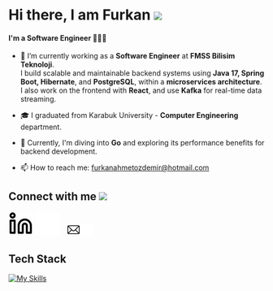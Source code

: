 
<h1> Hi there, I am Furkan <img src = "https://raw.githubusercontent.com/MartinHeinz/MartinHeinz/master/wave.gif" height=35px > </h1>

<!--
**Furkan-Ahmet-Ozdemir/Furkan-Ahmet-Ozdemir** is a ✨ _special_ ✨ repository because its `README.md` (this file) appears on your GitHub profile.

Here are some ideas to get you started:

- 🔭 I’m currently working on ...
- 🌱 I’m currently learning ...
- 👯 I’m looking to collaborate on ...
- 🤔 I’m looking for help with ...
- 💬 Ask me about ...
- 📫 How to reach me: ...
- 😄 Pronouns: ...
- ⚡ Fun fact: ...
-->


#### I'm a Software Engineer 👩🏻‍💻

- 🔭 I’m currently working as a **Software Engineer** at **FMSS Bilisim Teknoloji**.  
I build scalable and maintainable backend systems using **Java 17, Spring Boot, Hibernate**, and **PostgreSQL**, within a **microservices architecture**. I also work on the frontend with **React**, and use **Kafka** for real-time data streaming.

- 🎓 I graduated from Karabuk University - **Computer Engineering** department.
- 🌱 Currently, I'm diving into **Go** and exploring its performance benefits for backend development.

- 📫 How to reach me: furkanahmetozdemir@hotmail.com

<h2> Connect with me <img src='https://raw.githubusercontent.com/ShahriarShafin/ShahriarShafin/main/Assets/handshake.gif' width="100px"> </h2>

[![website](./img/linkedin-light.svg)](https://www.linkedin.com/in/furkan-ahmet-özdemir-09a79a198#gh-light-mode-only)
[![website](./img/linkedin-dark.svg)](https://www.linkedin.com/in/furkan-ahmet-özdemir-09a79a198#gh-dark-mode-only)
&nbsp;&nbsp;
[![mailto](./img/mailto-light.png)](mailto:furkanahmetozdemir@hotmail.com#gh-light-mode-only)
[![mailto](./img/mailto-dark.png)](mailto:furkanahmetozdemir@hotmail.com#gh-dark-mode-only)

<h2> Tech Stack </h2>


<div align="left">

[![My Skills](https://skillicons.dev/icons?i=java,spring,mysql,mongodb,postgres,docker,git,kafka,aws,go)](https://skillicons.dev)

</div>
